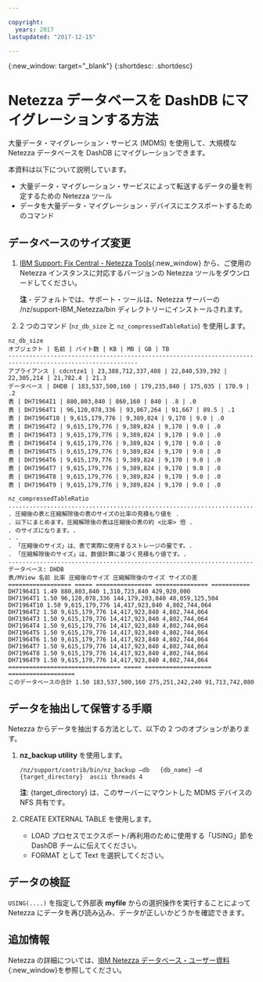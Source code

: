```yaml
---

copyright:
  years: 2017
lastupdated: "2017-12-15"

---
```

{:new_window: target="_blank"}
{:shortdesc: .shortdesc}

# Netezza データベースを DashDB にマイグレーションする方法

大量データ・マイグレーション・サービス (MDMS) を使用して、大規模な Netezza データベースを DashDB にマイグレーションできます。

本資料は以下について説明しています。
- 大量データ・マイグレーション・サービスによって転送するデータの量を判定するための Netezza ツール
- データを大量データ・マイグレーション・デバイスにエクスポートするためのコマンド

## データベースのサイズ変更
1. [IBM Support: Fix Central - Netezza Tools](https://www-945.ibm.com/support/fixcentral/options?selectionBean.selectedTab=find&selection=ibm%2fInformation+Management%3bPureData+System+for+Analytics%3bibm%2fInformation+Management%2fNetezza+Tools){:new_window} から、ご使用の Netezza インスタンスに対応するバージョンの Netezza ツールをダウンロードしてください。

   **注** - デフォルトでは、サポート・ツールは、Netezza サーバーの /nz/support-IBM_Netezza<version>/bin ディレクトリーにインストールされます。
   
2. 2 つのコマンド (`nz_db_size` と `nz_compressedTableRatio`) を使用します。

```
nz_db_size
オブジェクト | 名前 | バイト数 | KB | MB | GB | TB
-----------------------------------------------------------------------------------------------------------
アプライアンス | cdcntze1 | 23,388,712,337,408 | 22,840,539,392 | 22,305,214 | 21,782.4 | 21.3
データベース | DHDB | 183,537,500,160 | 179,235,840 | 175,035 | 170.9 | .2
表 | DH71964I1 | 880,803,840 | 860,160 | 840 | .8 | .0
表 | DH71964T1 | 96,120,078,336 | 93,867,264 | 91,667 | 89.5 | .1
表 | DH71964T10 | 9,615,179,776 | 9,389,824 | 9,170 | 9.0 | .0
表 | DH71964T2 | 9,615,179,776 | 9,389,824 | 9,170 | 9.0 | .0
表 | DH71964T3 | 9,615,179,776 | 9,389,824 | 9,170 | 9.0 | .0
表 | DH71964T4 | 9,615,179,776 | 9,389,824 | 9,170 | 9.0 | .0
表 | DH71964T5 | 9,615,179,776 | 9,389,824 | 9,170 | 9.0 | .0
表 | DH71964T6 | 9,615,179,776 | 9,389,824 | 9,170 | 9.0 | .0
表 | DH71964T7 | 9,615,179,776 | 9,389,824 | 9,170 | 9.0 | .0
表 | DH71964T8 | 9,615,179,776 | 9,389,824 | 9,170 | 9.0 | .0
表 | DH71964T9 | 9,615,179,776 | 9,389,824 | 9,170 | 9.0 | .0
```
```
nz_compressedTableRatio
....................................................................................
. 圧縮後の表と圧縮解除後の表のサイズの比率の見積もり値を .
. 以下にまとめます。圧縮解除後の表は圧縮後の表の約 <比率> 倍 .
. のサイズになります。.
. .
. 「圧縮後のサイズ」は、表で実際に使用するストレージの量です。.
. 「圧縮解除後のサイズ」は、数値計算に基づく見積もり値です。.
....................................................................................
データベース: DHDB
表/MView 名前 比率 圧縮後のサイズ 圧縮解除後のサイズ サイズの差
================== ===== ================ =============== ===========
DH71964I1 1.49 880,803,840 1,310,723,840 429,920,000
DH71964T1 1.50 96,120,078,336 144,179,203,840 48,059,125,504
DH71964T10 1.50 9,615,179,776 14,417,923,840 4,802,744,064
DH71964T2 1.50 9,615,179,776 14,417,923,840 4,802,744,064
DH71964T3 1.50 9,615,179,776 14,417,923,840 4,802,744,064
DH71964T4 1.50 9,615,179,776 14,417,923,840 4,802,744,064
DH71964T5 1.50 9,615,179,776 14,417,923,840 4,802,744,064
DH71964T6 1.50 9,615,179,776 14,417,923,840 4,802,744,064
DH71964T7 1.50 9,615,179,776 14,417,923,840 4,802,744,064
DH71964T8 1.50 9,615,179,776 14,417,923,840 4,802,744,064
DH71964T9 1.50 9,615,179,776 14,417,923,840 4,802,744,064
================================ ===== =================== ===================
このデータベースの合計 1.50 183,537,500,160 275,251,242,240 91,713,742,080
```

## データを抽出して保管する手順

Netezza からデータを抽出する方法として、以下の 2 つのオプションがあります。
1. **nz_backup utility** を使用します。

   `/nz/support/contrib/bin/nz_backup –db   {db_name} –d  {target_directory}  ascii threads 4`
   
   **注**: {target_directory} は、このサーバーにマウントした MDMS デバイスの NFS 共有です。
2. CREATE EXTERNAL TABLE を使用します。
   - LOAD プロセスでエクスポート/再利用のために使用する「USING」節を DashDB チームに伝えてください。
   - FORMAT として Text を選択してください。
   
   
## データの検証
`USING(....)` を指定して外部表 **myfile** からの選択操作を実行することによって Netezza にデータを再び読み込み、データが正しいかどうかを確認できます。
 
## 追加情報
Netezza の詳細については、[IBM Netezza データベース・ユーザー資料](https://www.ibm.com/support/knowledgecenter/en/SSULQD_7.2.1/com.ibm.nz.dbu.doc/c_dbuser_plg_overview.html){:new_window}を参照してください。
